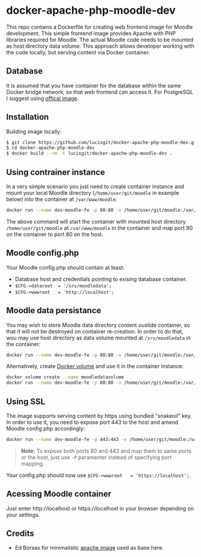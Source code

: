 docker-apache-php-moodle-dev
=============

This repo contains a Dockerfile for creating web frontend image for Moodle
development.  This simple frontend image provides Apache with PHP libraries
required for Moodle. The actual Moodle code needs to be mounted as host
directory data volume. This approach allows developer working with the code
locally, but serving content via Docker container.

## Database

It is assumed that you have container for the database within the same Docker
bridge network, so that web frontend can access it. For PostgreSQL I suggest
using [offical image](https://hub.docker.com/_/postgres/).

## Installation

Building image locally:

```bash
$ git clone https://github.com/lucisgit/docker-apache-php-moodle-dev.git
$ cd docker-apache-php-moodle-dev
$ docker build --rm -t lucisgit/docker-apache-php-moodle-dev .
```

## Using contrainer instance

In a very simple scenario you just need to create container instance and mount
your local Moodle directory (`/home/user/git/moodle` in example below) into the
container at `/var/www/moodle`:

```bash
docker run --name dev-moodle-fe -p 80:80 -v /home/user/git/moodle:/var/www/moodle -d lucisgit/docker-apache-php-moodle-dev
```

The above command will start the container with mounted host directory
`/home/user/git/moodle` at `/var/www/moodle` in the container and map port 80
on the container to port 80 on the host.

## Moodle config.php

Your Moodle config.php should contain at least:

* Database host and credentials pointing to exising database container.
* `$CFG->dataroot  = '/srv/moodledata';`
* `$CFG->wwwroot   = 'http://localhost';`

## Moodle data persistance

You may wish to store Moodle data directory content oustide container, so that
it will not be destroyed on container re-creation. In order to do that, wou may use host
directory as data volume mounted at `/srv/moodledata` in the container:

```bash
docker run --name dev-moodle-fe -p 80:80 -v /home/user/git/moodle:/var/www/moodle -v /home/user/moodledata:/srv/moodledata -d lucisgit/docker-apache-php-moodle-dev
```

Alternatively, create [Docker volume](https://docs.docker.com/engine/tutorials/dockervolumes/) and use it in the container instance:

```bash
docker volume create --name moodledatavolume
docker run --name dev-moodle-fe -p 80:80 -v /home/user/git/moodle:/var/www/moodle -v moodledatavolume:/srv/moodledata -d lucisgit/docker-apache-php-moodle-dev
```

## Using SSL

The image supports serving content by https using bundled "snakeoil" key. In
order to use it, you need to expose port 443 to the host and amend Moodle
config.php accordingly:

```bash
docker run --name dev-moodle-fe -p 443:443 -v /home/user/git/moodle:/var/www/moodle -d lucisgit/docker-apache-php-moodle-dev
```
> **Note:** To expose both ports 80 and 443 and map them to same ports or the host, just use `-P` paramenter instead of specifying port mapping. 

Your config.php should now use `$CFG->wwwroot   = 'https://localhost';`.

## Acessing Moodle container

Just enter http://localhost or https://localhost in your browser depending on
your settings.

## Credits

* Ed Boraas for minimalistic [apache image](https://hub.docker.com/r/eboraas/apache/) used as base here.

